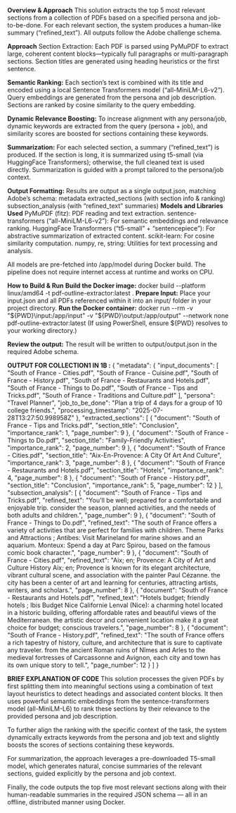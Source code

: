 **Overview & Approach**
This solution extracts the top 5 most relevant sections from a collection of PDFs based on a specified persona and job-to-be-done. For each relevant section, the system produces a human-like summary (“refined_text”). All outputs follow the Adobe challenge schema.

**Approach**
Section Extraction:
Each PDF is parsed using PyMuPDF to extract large, coherent content blocks—typically full paragraphs or multi-paragraph sections.
Section titles are generated using heading heuristics or the first sentence.

**Semantic Ranking:**
Each section’s text is combined with its title and encoded using a local Sentence Transformers model (“all-MiniLM-L6-v2”).
Query embeddings are generated from the persona and job description. Sections are ranked by cosine similarity to the query embedding.

**Dynamic Relevance Boosting:**
To increase alignment with any persona/job, dynamic keywords are extracted from the query (persona + job), and similarity scores are boosted for sections containing these keywords.

**Summarization:**
For each selected section, a summary (“refined_text”) is produced.
If the section is long, it is summarized using t5-small (via HuggingFace Transformers); otherwise, the full cleaned text is used directly. Summarization is guided with a prompt tailored to the persona/job context.

**Output Formatting:**
Results are output as a single output.json, matching Adobe’s schema:
metadata
extracted_sections (with section info & ranking)
subsection_analysis (with “refined_text” summaries)
**Models and Libraries Used**
PyMuPDF (fitz): PDF reading and text extraction.
sentence-transformers (“all-MiniLM-L6-v2”): For semantic embeddings and relevance ranking.
HuggingFace Transformers (“t5-small” + “sentencepiece”): For abstractive summarization of extracted content.
scikit-learn: For cosine similarity computation.
numpy, re, string: Utilities for text processing and analysis.

All models are pre-fetched into /app/model during Docker build.
The pipeline does not require internet access at runtime and works on CPU.

**How to Build & Run**
**Build the Docker image:**
docker build --platform linux/amd64 -t pdf-outline-extractor:latest .
**Prepare Input:**
Place your input.json and all PDFs referenced within it into an input/ folder in your project directory.
**Run the Docker container:**
docker run --rm -v "${PWD}\input:/app/input" -v "${PWD}\output:/app/output" --network none pdf-outline-extractor:latest
(If using PowerShell, ensure ${PWD} resolves to your working directory.)

**Review the output:**
The result will be written to output/output.json in the required Adobe schema.


**OUTPUT FOR COLLECTION1 IN 1B :**
{
  "metadata": {
    "input_documents": [
      "South of France - Cities.pdf",
      "South of France - Cuisine.pdf",
      "South of France - History.pdf",
      "South of France - Restaurants and Hotels.pdf",
      "South of France - Things to Do.pdf",
      "South of France - Tips and Tricks.pdf",
      "South of France - Traditions and Culture.pdf"
    ],
    "persona": "Travel Planner",
    "job_to_be_done": "Plan a trip of 4 days for a group of 10 college friends.",
    "processing_timestamp": "2025-07-28T13:27:50.998958Z"
  },
  "extracted_sections": [
    {
      "document": "South of France - Tips and Tricks.pdf",
      "section_title": "Conclusion",
      "importance_rank": 1,
      "page_number": 9
    },
    {
      "document": "South of France - Things to Do.pdf",
      "section_title": "Family-Friendly Activities",
      "importance_rank": 2,
      "page_number": 9
    },
    {
      "document": "South of France - Cities.pdf",
      "section_title": "Aix-En-Provence: A City Of Art And Culture",
      "importance_rank": 3,
      "page_number": 8
    },
    {
      "document": "South of France - Restaurants and Hotels.pdf",
      "section_title": "Hotels",
      "importance_rank": 4,
      "page_number": 8
    },
    {
      "document": "South of France - History.pdf",
      "section_title": "Conclusion",
      "importance_rank": 5,
      "page_number": 12
    }
  ],
  "subsection_analysis": [
    {
      "document": "South of France - Tips and Tricks.pdf",
      "refined_text": "You'll be well; prepared for a comfortable and enjoyable trip. consider the season, planned activities, and the needs of both adults and children.",
      "page_number": 9
    },
    {
      "document": "South of France - Things to Do.pdf",
      "refined_text": "The south of France offers a variety of activities that are perfect for families with children. Theme Parks and Attractions ; Antibes: Visit Marineland for marine shows and an aquarium. Monteux: Spend a day at Parc Spirou, based on the famous comic book character.",
      "page_number": 9
    },
    {
      "document": "South of France - Cities.pdf",
      "refined_text": "Aix; en; Provence: A City of Art and Culture History Aix; en; Provence is known for its elegant architecture, vibrant cultural scene, and association with the painter Paul Cézanne. the city has been a center of art and learning for centuries, attracting artists, writers, and scholars.",
      "page_number": 8
    },
    {
      "document": "South of France - Restaurants and Hotels.pdf",
      "refined_text": "Hotels budget; friendly hotels ; Ibis Budget Nice Californie Lenval (Nice): a charming hotel located in a historic building, offering affordable rates and beautiful views of the Mediterranean. the artistic decor and convenient location make it a great choice for budget; conscious travelers.",
      "page_number": 8
    },
    {
      "document": "South of France - History.pdf",
      "refined_text": "The south of France offers a rich tapestry of history, culture, and architecture that is sure to captivate any traveler. from the ancient Roman ruins of Nîmes and Arles to the medieval fortresses of Carcassonne and Avignon, each city and town has its own unique story to tell.",
      "page_number": 12
    }
  ]
}


**BRIEF EXPLANATION OF CODE**
This solution processes the given PDFs by first splitting them into meaningful sections using a combination of text layout heuristics to detect headings and associated content blocks. It then uses powerful semantic embeddings from the sentence-transformers model (all-MiniLM-L6) to rank these sections by their relevance to the provided persona and job description.

To further align the ranking with the specific context of the task, the system dynamically extracts keywords from the persona and job text and slightly boosts the scores of sections containing these keywords.

For summarization, the approach leverages a pre-downloaded T5-small model, which generates natural, concise summaries of the relevant sections, guided explicitly by the persona and job context.

Finally, the code outputs the top five most relevant sections along with their human-readable summaries in the required JSON schema — all in an offline, distributed manner using Docker.
